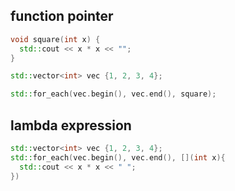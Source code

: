 
## function pointer

```cpp
void square(int x) {
  std::cout << x * x << "";
}

std::vector<int> vec {1, 2, 3, 4};

std::for_each(vec.begin(), vec.end(), square);
```

## lambda expression

```cpp
std::vector<int> vec {1, 2, 3, 4};
std::for_each(vec.begin(), vec.end(), [](int x){
  std::cout << x * x << " ";
})
```